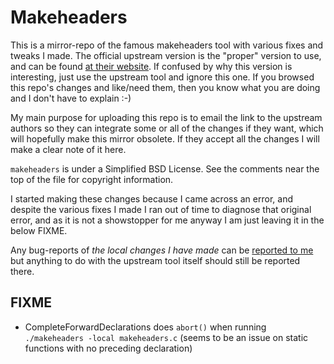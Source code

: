 Makeheaders
===========

This is a mirror-repo of the famous makeheaders tool with various fixes
and tweaks I made. The official upstream version is the "proper"
version to use, and can be found
[at their website](http://www.hwaci.com/sw/mkhdr/). If confused by why
this version is interesting, just use the upstream tool and ignore this
one. If you browsed this repo's changes and like/need them, then you
know what you are doing and I don't have to explain :-)

My main purpose for uploading this repo is to email the link to the
upstream authors so they can integrate some or all of the changes if they
want, which will hopefully make this mirror obsolete. If they accept all
the changes I will make a clear note of it here.

`makeheaders` is under a Simplified BSD License. See the comments near
the top of the file for copyright information.

I started making these changes because I came across an error, and
despite the various fixes I made I ran out of time to diagnose that
original error, and as it is not a showstopper for me anyway I am just
leaving it in the below FIXME.

Any bug-reports of *the local changes I have made* can be
[reported to me](mailto:rowan@rowanthorpe.com) but anything to do with
the upstream tool itself should still be reported there.

FIXME
-----

* CompleteForwardDeclarations does `abort()` when running `./makeheaders -local makeheaders.c`
  (seems to be an issue on static functions with no preceding declaration)

